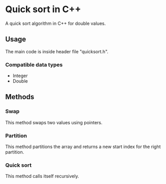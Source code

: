 # Quick sort in C++
A quick sort algorithm in C++ for double values.

## Usage
The main code is inside header file "quicksort.h".
### Compatible data types
* Integer
* Double

## Methods
### Swap
This method swaps two values using pointers.

### Partition
This method partitions the array and returns a new start index for the right partition.

### Quick sort
This method calls itself recursively.